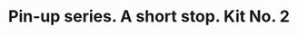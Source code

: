 ---
layout: product
title: "Pin-up series. A short stop. Kit No. 2                                                                   "
price: "950" 
desc: "1/24 Figura"
img_path: "/assets/img/MBLTD24016.webp"
brand: "MasterBox"
available: false
special_offer: false
new: false
soon: false
cat: "010000"
subcat: "015300"
subsubcat: "0N/A"
sifra: "MBLTD24016"
popular: false
spec: false
---